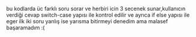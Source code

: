 bu kodlarda üc farklı soru sorar ve herbiri icin 3 secenek sunar,kullanıcın   verdiği cevap switch-case yapısı ile kontrol edilir ve ayrıca if else yapısı ile eger ilk iki soru yanlış ise 
yarısma bitirmeyi denedim ama malasef başaramadım :(
